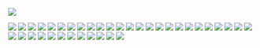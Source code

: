 
<script>alert(1);</script>

![](https://cdn.discordapp.com/attachments/220182253651623936/245635158512762882/VID-20131115-00000.MP4_snapshot_00.03_2014.03.26_23.06.01.jpg)

![](https://i.imgur.com/5jUDM4C.jpg)
![](https://i.imgur.com/zzqiM6R.jpg)
![](https://i.imgur.com/MaYwc04.jpg)
![](https://i.imgur.com/fTrsTIQ.jpg)
![](https://i.imgur.com/uYQ630i.jpg)
![](https://i.imgur.com/fGoEcrP.jpg)
![](https://i.imgur.com/bQpNyJN.jpg)
![](https://i.imgur.com/btMxDl8.jpg)
![](https://i.imgur.com/9OGH6Te.jpg)
![](https://i.imgur.com/eVb7EHO.jpg)
![](https://i.imgur.com/ub1nAvk.jpg)
![](https://i.imgur.com/b9xd7qj.jpg)
![](https://i.imgur.com/xFe04ta.jpg)
![](https://i.imgur.com/FqI9td5.jpg)
![](https://i.imgur.com/X0aDvCu.jpg)
![](https://i.imgur.com/rbUp9mJ.jpg)
![](https://i.imgur.com/DG3yPd2.jpg)
![](https://i.imgur.com/5l4OSjt.jpg)
![](https://i.imgur.com/1uz8qSz.jpg)
![](https://i.imgur.com/OdmvJGS.jpg)
![](https://i.imgur.com/HX6xaVa.jpg)
![](https://i.imgur.com/68A4Rob.jpg)
![](https://i.imgur.com/XV0HQaG.jpg)
![](https://i.imgur.com/Bhy8oc7.jpg)
![](https://i.imgur.com/yi00Boe.jpg)
![](https://i.imgur.com/Mv2SUQl.jpg)
![](https://i.imgur.com/gMd2Z8O.jpg)
![](https://i.imgur.com/Wb4nrwU.jpg)
![](https://i.imgur.com/ORk7YMm.jpg)
![](https://i.imgur.com/lAN93B2.jpg)
![](https://i.imgur.com/sVESyzx.jpg)
![](https://i.imgur.com/EiDvnxT.jpg)
![](https://i.imgur.com/Ujm6eip.jpg)
![](https://i.imgur.com/5aCJFN5.jpg)
![](https://i.imgur.com/d8R15fL.jpg)
![](https://i.imgur.com/arGAX6a.jpg)
![](https://i.imgur.com/2Ub8mdu.jpg)
